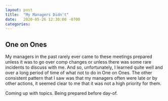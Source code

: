 ```yaml
---
layout: post
title:  "My Managers Didn't"
date:   2020-05-26 12:30:00 -0700
categories: 
---
```

## One on Ones
My managers in the past rarely ever came to these meetings prepared unless it was to go over comp changes or unless there was some rare incidents to discuss with me. And so, unfortunately, I learned quite well and over a long period of time of what not to do in One on Ones. The other consistent pattern that I saw was that my managers often were late or by other actions, it seemed clear to me that it was not a high priority for them. 

Coming up with topics. Being prepared before day-of. 

## 
